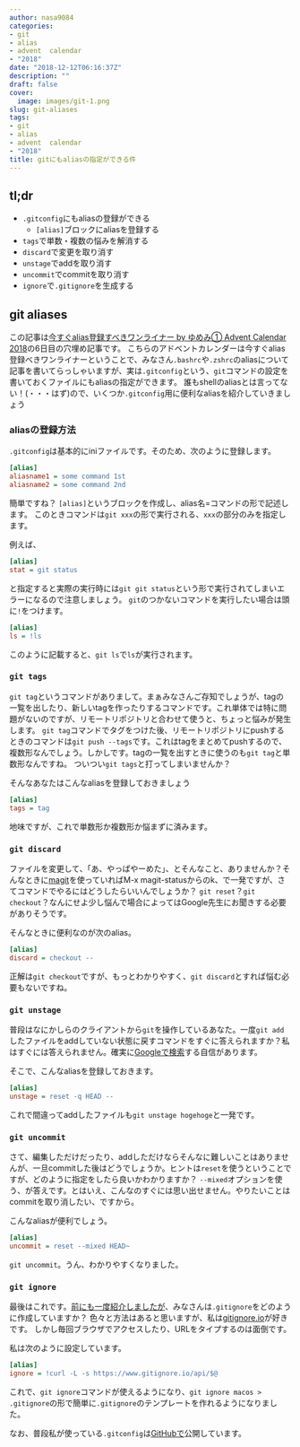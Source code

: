 ```yaml
---
author: nasa9084
categories:
- git
- alias
- advent  calendar
- "2018"
date: "2018-12-12T06:16:37Z"
description: ""
draft: false
cover:
  image: images/git-1.png
slug: git-aliases
tags:
- git
- alias
- advent  calendar
- "2018"
title: gitにもaliasの指定ができる件
---
```



## tl;dr

* `.gitconfig`にもaliasの登録ができる
    * `[alias]`ブロックにaliasを登録する
* `tags`で単数・複数の悩みを解消する
* `discard`で変更を取り消す
* `unstage`でaddを取り消す
* `uncommit`でcommitを取り消す
* `ignore`で`.gitignore`を生成する

## git aliases

この記事は[今すぐalias登録すべきワンライナー by ゆめみ① Advent Calendar 2018](https://qiita.com/advent-calendar/2018/yumemi01_one-liner)の6日目の穴埋め記事です。
こちらのアドベントカレンダーは今すぐalias登録べきワンライナーということで、みなさん`.bashrc`や`.zshrc`のaliasについて記事を書いてらっしゃいますが、実は`.gitconfig`という、`git`コマンドの設定を書いておくファイルにもaliasの指定ができます。
誰もshellのaliasとは言ってない！(・・・はず)ので、いくつか`.gitconfig`用に便利なaliasを紹介していきましょう

### aliasの登録方法

`.gitconfig`は基本的にiniファイルです。そのため、次のように登録します。
    
``` ini
[alias]
aliasname1 = some command 1st
aliasname2 = some command 2nd
```

簡単ですね？ `[alias]`というブロックを作成し、alias名=コマンドの形で記述します。
このときコマンドは`git xxx`の形で実行される、`xxx`の部分のみを指定します。

例えば、

``` ini
[alias]
stat = git status
```

と指定すると実際の実行時には`git git status`という形で実行されてしまいエラーになるので注意しましょう。
`git`のつかないコマンドを実行したい場合は頭に`!`をつけます。

``` ini
[alias]
ls = !ls
```

このように記載すると、`git ls`で`ls`が実行されます。

### `git tags`

`git tag`というコマンドがありまして。まぁみなさんご存知でしょうが、tagの一覧を出したり、新しいtagを作ったりするコマンドです。これ単体では特に問題がないのですが、リモートリポジトリと合わせて使うと、ちょっと悩みが発生します。
`git tag`コマンドでタグをつけた後、リモートリポジトリにpushするときのコマンドは`git push --tags`です。これはtagをまとめてpushするので、複数形なんでしょう。しかしです。tagの一覧を出すときに使うのも`git tag`と単数形なんですね。
ついつい`git tags`と打ってしまいませんか？

そんなあなたはこんなaliasを登録しておきましょう

``` ini
[alias]
tags = tag
```

地味ですが、これで単数形か複数形か悩まずに済みます。

### `git discard`

ファイルを変更して、「あ、やっぱやーめた」、とそんなこと、ありませんか？そんなときに[magit](https://github.com/magit/magit)を使っていればM-x magit-statusからのk、で一発ですが、さてコマンドでやるにはどうしたらいいんでしょうか？
`git reset`？`git checkout`？なんにせよ少し悩んで場合によってはGoogle先生にお聞きする必要がありそうです。

そんなときに便利なのが次のalias。

``` ini
[alias]
discard = checkout --
```

正解は`git checkout`ですが、もっとわかりやすく、`git discard`とすれば悩む必要もないですね。


### `git unstage`

普段はなにかしらのクライアントから`git`を操作しているあなた。一度`git add`したファイルをaddしていない状態に戻すコマンドをすぐに答えられますか？私はすぐには答えられません。確実に[Googleで検索](https://www.google.com/search?q=git+unstage)する自信があります。

そこで、こんなaliasを登録しておきます。

``` ini
[alias]
unstage = reset -q HEAD --
```

これで間違ってaddしたファイルも`git unstage hogehoge`と一発です。

### `git uncommit`

さて、編集しただけだったり、addしただけならそんなに難しいことはありませんが、一旦commitした後はどうでしょうか。ヒントは`reset`を使うということですが、どのように指定をしたら良いかわかりますか？
`--mixed`オプションを使う、が答えです。とはいえ、こんなのすぐには思い出せません。やりたいことはcommitを取り消したい、ですから。

こんなaliasが便利でしょう。

``` ini
[alias]
uncommit = reset --mixed HEAD~
```

`git uncommit`。うん、わかりやすくなりました。

### `git ignore`

最後はこれです。[前にも一度紹介しましたが](/gitignore-from-cli/)、みなさんは`.gitignore`をどのように作成していますか？
色々と方法はあると思いますが、私は[gitignore.io](https://gitignore.io)が好きです。
しかし毎回ブラウザでアクセスしたり、URLをタイプするのは面倒です。

私は次のように設定しています。

``` ini
[alias]
ignore = !curl -L -s https://www.gitignore.io/api/$@
```

これで、`git ignore`コマンドが使えるようになり、`git ignore macos > .gitignore`の形で簡単に`.gitignore`のテンプレートを作れるようになりました。

なお、普段私が使っている`.gitconfig`は[GitHubで](https://github.com/nasa9084/dotfiles/blob/master/.gitconfig)公開しています。



